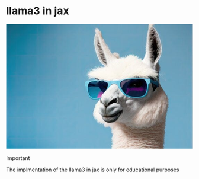 # llama3 in jax 

![llama](images/llama.jpg)

> [!IMPORTANT]
> The implmentation of the llama3 in jax is only for educational purposes
> 